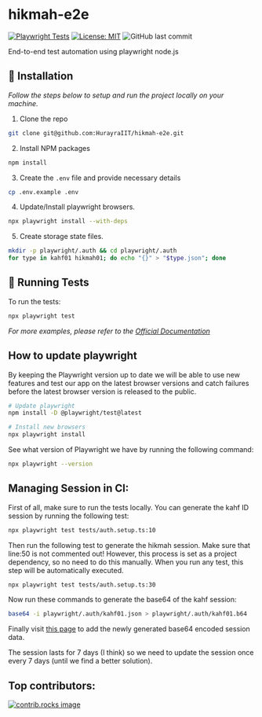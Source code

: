 # hikmah-e2e

[![Playwright Tests](https://github.com/HurayraIIT/hikmah-e2e/actions/workflows/playwright.yml/badge.svg)](https://github.com/HurayraIIT/hikmah-e2e/actions/workflows/playwright.yml)
[![License: MIT](https://img.shields.io/badge/License-MIT-yellow.svg)](https://opensource.org/licenses/MIT)
![GitHub last commit](https://img.shields.io/github/last-commit/HurayraIIT/hikmah-e2e)

End-to-end test automation using playwright node.js

## 🚀 Installation

_Follow the steps below to setup and run the project locally on your machine._

1. Clone the repo

```sh
git clone git@github.com:HurayraIIT/hikmah-e2e.git
```

2. Install NPM packages

```sh
npm install
```

3. Create the `.env` file and provide necessary details

```sh
cp .env.example .env
```

4. Update/Install playwright browsers.

```sh
npx playwright install --with-deps
```

5. Create storage state files.

```sh
mkdir -p playwright/.auth && cd playwright/.auth
for type in kahf01 hikmah01; do echo "{}" > "$type.json"; done
```

## 🧪 Running Tests

To run the tests:

```sh
npx playwright test
```

_For more examples, please refer to the [ Official Documentation](https://playwright.dev)_

## How to update playwright

By keeping the Playwright version up to date we will be able to use new features and test our app on the latest browser versions and catch failures before the latest browser version is released to the public.

```sh
# Update playwright
npm install -D @playwright/test@latest

# Install new browsers
npx playwright install
```

See what version of Playwright we have by running the following command:

```sh
npx playwright --version
```

## Managing Session in CI:

First of all, make sure to run the tests locally. You can generate the kahf ID session by running the following test:

```sh
npx playwright test tests/auth.setup.ts:10
```

Then run the following test to generate the hikmah session. Make sure that line:50 is not commented out! However, this process is set as a project dependency, so no need to do this manually. When you run any test, this step will be automatically executed.

```sh
npx playwright test tests/auth.setup.ts:30
```

Now run these commands to generate the base64 of the kahf session:

```sh
base64 -i playwright/.auth/kahf01.json > playwright/.auth/kahf01.b64
```

Finally visit [this page](https://github.com/HurayraIIT/hikmah-e2e/settings/secrets/actions) to add the newly generated base64 encoded session data.

The session lasts for 7 days (I think) so we need to update the session once every 7 days (until we find a better solution).

## Top contributors:

<a href="https://github.com/HurayraIIT/hikmah-e2e/graphs/contributors">
  <img src="https://contrib.rocks/image?repo=HurayraIIT/hikmah-e2e" alt="contrib.rocks image" />
</a>